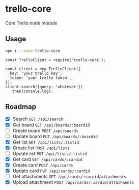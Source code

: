 # trello-core

Core Trello node module

## Usage

```bash
npm i --save trello-core
```

```
const TrelloClient = require('trello-core');

const client = new TrelloClient({
  key: 'your trello key',
  token: 'your trello token',
});
client.search({query: 'whatever'})
  .then(console.log);
```

## Roadmap

- [x] Search `GET /api/search`
- [x] Get board `GET /api/boards/:boardid`
- [ ] Create board `POST /api/boards`
- [ ] Update board `PUT /api/boards/:boardid`
- [x] Get list `GET /api/lists/:listid`
- [x] Create list `POST /api/lists`
- [ ] Update list `PUT /api/lists/:listid`
- [x] Get card `GET /api/cards/:cardid`
- [x] Create card `POST /api/cards`
- [x] Update card `PUT /api/cards/:cardid`
- [ ] Get attachments `GET /api/cards/:cardid/attachments`
- [x] Upload attachment `POST /api/cards/:cardid/attachments`
